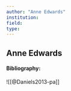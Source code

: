 ```yaml
---
author: "Anne Edwards"
institution:
field:
type:
---
```


## Anne Edwards
#### Bibliography:

![[@Daniels2013-pa]]